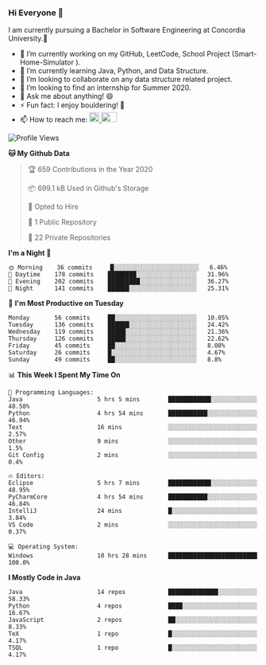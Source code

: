 ### Hi Everyone 👋
I am currently pursuing a Bachelor in Software Engineering at Concordia University.🏫

- 🔭 I’m currently working on my GitHub, LeetCode, School Project (Smart-Home-Simulator ).
- 🌱 I’m currently learning Java, Python, and Data Structure.
- 👯 I’m looking to collaborate on any data structure related project.
- 🤔 I’m looking to find an internship for Summer 2020.
- 💬 Ask me about anything! 😄
- ⚡ Fun fact: I enjoy bouldering! 🧗‍
- 📫 How to reach me: <a href="https://www.linkedin.com/in/siu-tong-ye/" target="_blank"> <img width="20px" width="32" src="https://cdn.jsdelivr.net/npm/simple-icons@v3/icons/linkedin.svg" /> </a> <a href="mailto:SiuTongYe@gmail.com" target="_blank"> <img height="20" width="32" src="https://cdn.jsdelivr.net/npm/simple-icons@v3/icons/gmail.svg" /> </a>

<!--START_SECTION:waka-->
![Profile Views](http://img.shields.io/badge/Profile%20Views-5-blue)

**🐱 My Github Data** 

> 🏆 659 Contributions in the Year 2020
 > 
> 📦 699.1 kB Used in Github's Storage 
 > 
> 💼 Opted to Hire
 > 
> 📜 1 Public Repository 
 > 
> 🔑 22 Private Repositories 

**I'm a Night 🦉** 

```text
🌞 Morning    36 commits     █░░░░░░░░░░░░░░░░░░░░░░░░   6.46% 
🌆 Daytime    178 commits    ████████░░░░░░░░░░░░░░░░░   31.96% 
🌃 Evening    202 commits    █████████░░░░░░░░░░░░░░░░   36.27% 
🌙 Night      141 commits    ██████░░░░░░░░░░░░░░░░░░░   25.31%

```
📅 **I'm Most Productive on Tuesday** 

```text
Monday       56 commits     ██░░░░░░░░░░░░░░░░░░░░░░░   10.05% 
Tuesday      136 commits    ██████░░░░░░░░░░░░░░░░░░░   24.42% 
Wednesday    119 commits    █████░░░░░░░░░░░░░░░░░░░░   21.36% 
Thursday     126 commits    █████░░░░░░░░░░░░░░░░░░░░   22.62% 
Friday       45 commits     ██░░░░░░░░░░░░░░░░░░░░░░░   8.08% 
Saturday     26 commits     █░░░░░░░░░░░░░░░░░░░░░░░░   4.67% 
Sunday       49 commits     ██░░░░░░░░░░░░░░░░░░░░░░░   8.8%

```


📊 **This Week I Spent My Time On** 

```text
💬 Programming Languages: 
Java                     5 hrs 5 mins        ████████████░░░░░░░░░░░░░   48.58% 
Python                   4 hrs 54 mins       ███████████░░░░░░░░░░░░░░   46.94% 
Text                     16 mins             ░░░░░░░░░░░░░░░░░░░░░░░░░   2.57% 
Other                    9 mins              ░░░░░░░░░░░░░░░░░░░░░░░░░   1.5% 
Git Config               2 mins              ░░░░░░░░░░░░░░░░░░░░░░░░░   0.4%

🔥 Editors: 
Eclipse                  5 hrs 7 mins        ████████████░░░░░░░░░░░░░   48.95% 
PyCharmCore              4 hrs 54 mins       ███████████░░░░░░░░░░░░░░   46.84% 
IntelliJ                 24 mins             █░░░░░░░░░░░░░░░░░░░░░░░░   3.84% 
VS Code                  2 mins              ░░░░░░░░░░░░░░░░░░░░░░░░░   0.37%

💻 Operating System: 
Windows                  10 hrs 28 mins      █████████████████████████   100.0%

```

**I Mostly Code in Java** 

```text
Java                     14 repos            ██████████████░░░░░░░░░░░   58.33% 
Python                   4 repos             ████░░░░░░░░░░░░░░░░░░░░░   16.67% 
JavaScript               2 repos             ██░░░░░░░░░░░░░░░░░░░░░░░   8.33% 
TeX                      1 repo              █░░░░░░░░░░░░░░░░░░░░░░░░   4.17% 
TSQL                     1 repo              █░░░░░░░░░░░░░░░░░░░░░░░░   4.17%

```



<!--END_SECTION:waka-->
